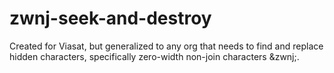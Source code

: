 # zwnj-seek-and-destroy
Created for Viasat, but generalized to any org that needs to find and replace hidden characters, specifically zero-width non-join characters &amp;zwnj;.
